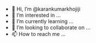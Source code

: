 - 👋 Hi, I’m @karankumarkhojiji
- 👀 I’m interested in ...
- 🌱 I’m currently learning ...
- 💞️ I’m looking to collaborate on ...
- 📫 How to reach me ...

<!---
karankumarkhojiji/karankumarkhojiji is a ✨ special ✨ repository because its `README.md` (this file) appears on your GitHub profile.
You can click the Preview link to take a look at your changes.
--->
